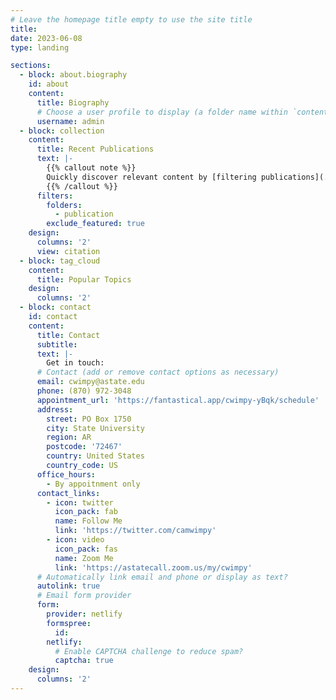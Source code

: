 ```yaml
---
# Leave the homepage title empty to use the site title
title:
date: 2023-06-08
type: landing

sections:
  - block: about.biography
    id: about
    content:
      title: Biography
      # Choose a user profile to display (a folder name within `content/authors/`)
      username: admin
  - block: collection
    content:
      title: Recent Publications
      text: |-
        {{% callout note %}}
        Quickly discover relevant content by [filtering publications](./publication/).
        {{% /callout %}}
      filters:
        folders:
          - publication
        exclude_featured: true
    design:
      columns: '2'
      view: citation
  - block: tag_cloud
    content:
      title: Popular Topics
    design:
      columns: '2'
  - block: contact
    id: contact
    content:
      title: Contact
      subtitle:
      text: |-
        Get in touch:
      # Contact (add or remove contact options as necessary)
      email: cwimpy@astate.edu
      phone: (870) 972-3048
      appointment_url: 'https://fantastical.app/cwimpy-yBqk/schedule'
      address:
        street: PO Box 1750
        city: State University
        region: AR
        postcode: '72467'
        country: United States
        country_code: US
      office_hours:
        - By appoitnment only
      contact_links:
        - icon: twitter
          icon_pack: fab
          name: Follow Me
          link: 'https://twitter.com/camwimpy'
        - icon: video
          icon_pack: fas
          name: Zoom Me
          link: 'https://astatecall.zoom.us/my/cwimpy'
      # Automatically link email and phone or display as text?
      autolink: true
      # Email form provider
      form:
        provider: netlify
        formspree:
          id:
        netlify:
          # Enable CAPTCHA challenge to reduce spam?
          captcha: true
    design:
      columns: '2'
---
```

